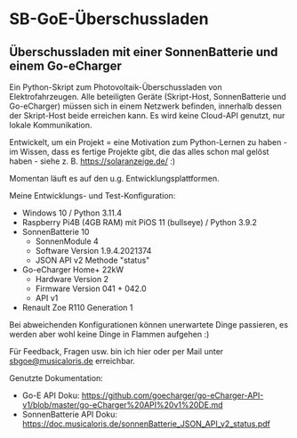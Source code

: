 # SB-GoE-Überschussladen
## Überschussladen mit einer SonnenBatterie und einem Go-eCharger

Ein Python-Skript zum Photovoltaik-Überschussladen von Elektrofahrzeugen. Alle beteiligten Geräte (Skript-Host, SonnenBatterie und Go-eCharger) müssen sich in einem Netzwerk befinden, innerhalb dessen der Skript-Host beide erreichen kann. Es wird keine Cloud-API genutzt, nur lokale Kommunikation.

Entwickelt, um ein Projekt = eine Motivation zum Python-Lernen zu haben - im Wissen, dass es fertige Projekte gibt, die das alles schon mal gelöst haben - siehe z. B. https://solaranzeige.de/ :)

Momentan läuft es auf den u.g. Entwicklungsplattformen.

Meine Entwicklungs- und Test-Konfiguration:
- Windows 10 / Python 3.11.4
- Raspberry Pi4B (4GB RAM) mit PiOS 11 (bullseye) / Python 3.9.2
- SonnenBatterie 10
  - SonnenModule 4
  - Software Version 1.9.4.2021374
  - JSON API v2 Methode "status"
- Go-eCharger Home+ 22kW
  - Hardware Version 2
  - Firmware Version 041 + 042.0
  - API v1
- Renault Zoe R110 Generation 1

Bei abweichenden Konfigurationen können unerwartete Dinge passieren, es werden aber wohl keine Dinge in Flammen aufgehen :)

Für Feedback, Fragen usw. bin ich hier oder per Mail unter sbgoe@musicaloris.de erreichbar.

Genutzte Dokumentation:
- Go-E API Doku: https://github.com/goecharger/go-eCharger-API-v1/blob/master/go-eCharger%20API%20v1%20DE.md
- SonnenBatterie API Doku: https://doc.musicaloris.de/sonnenBatterie_JSON_API_v2_status.pdf
